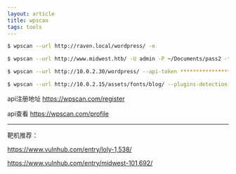 ```yaml
---
layout: article
title: wpscan
tags: tools
---
```




```bash
$ wpscan --url http://raven.local/wordpress/ -e

$ wpscan --url http://www.midwest.htb/ -U admin -P ~/Documents/pass2 -t 50

$ wpscan --url http://10.0.2.30/wordpress/ --api-token ******************************************* 

$ wpscan --url http://10.0.2.15/assets/fonts/blog/ --plugins-detection aggressive

```



api注册地址 <https://wpscan.com/register>

api查看 <https://wpscan.com/profile>









----

靶机推荐：

<https://www.vulnhub.com/entry/loly-1,538/>

<https://www.vulnhub.com/entry/midwest-101,692/>